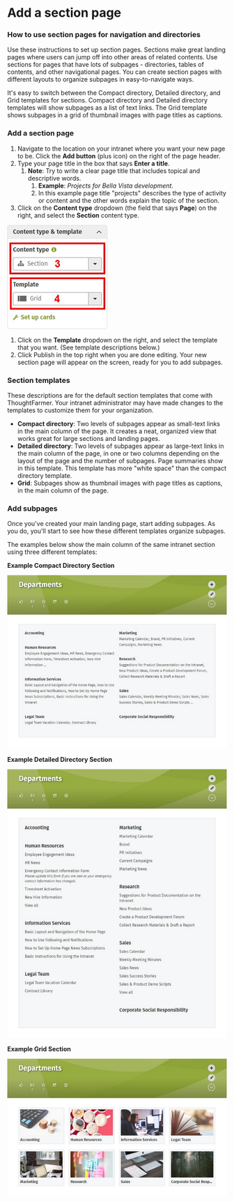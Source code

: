 # Add a section page



### How to use section pages for navigation and directories

Use these instructions to set up section pages. Sections make great landing pages where users can jump off into other areas of related contents. Use sections for pages that have lots of subpages - directories, tables of contents, and other navigational pages. You can create section pages with different layouts to organize subpages in easy-to-navigate ways.  
  
It's easy to switch between the Compact directory, Detailed directory, and Grid templates for sections. Compact directory and Detailed directory templates will show subpages as a list of text links. The Grid template shows subpages in a grid of thumbnail images with page titles as captions.

### Add a section page

1. Navigate to the location on your intranet where you want your new page to be. Click the **Add button** \(plus icon\) on the right of the page header.
2. Type your page title in the box that says **Enter a title**.
   1. **Note**: Try to write a clear page title that includes topical and descriptive words.
      1. **Example**: _Projects for Bella Vista development._
      2. In this example page title "projects" describes the type of activity or content and the other words explain the topic of the section.
3. Click on the **Content type** dropdown \(the field that says **Page**\) on the right, and select the **Section** content type. 

![](../../.gitbook/assets/1%20%28119%29.jpg)



1. Click on the **Template** dropdown on the right, and select the template that you want. \(See template descriptions below.\)
2. Click Publish in the top right when you are done editing. Your new section page will appear on the screen, ready for you to add subpages.

### Section templates

These descriptions are for the default section templates that come with ThoughtFarmer. Your intranet administrator may have made changes to the templates to customize them for your organization.

* **Compact directory**: Two levels of subpages appear as small-text links in the main column of the page. It creates a neat, organized view that works great for large sections and landing pages.
* **Detailed directory**: Two levels of subpages appear as large-text links in the main column of the page, in one or two columns depending on the layout of the page and the number of subpages. Page summaries show in this template. This template has more "white space" than the compact directory template. 
* **Grid**: Subpages show as thumbnail images with page titles as captions, in the main column of the page.

### Add subpages

Once you've created your main landing page, start adding subpages. As you do, you'll start to see how these different templates organize subpages.  
  
The examples below show the main column of the same intranet section using three different templates:  
  
**Example Compact Directory Section**

![](../../.gitbook/assets/2%20%2830%29.jpg)

**Example Detailed Directory Section**

![](../../.gitbook/assets/3%20%2830%29.jpg)

**Example Grid Section**

![](../../.gitbook/assets/4%20%2819%29.jpg)


